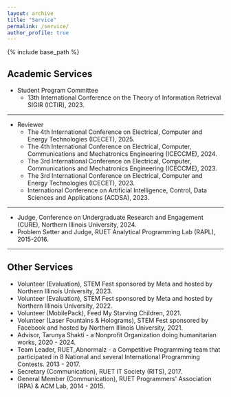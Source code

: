 ```yaml
---
layout: archive
title: "Service"
permalink: /service/
author_profile: true
---
```


{% include base_path %}


Academic Services
-----------------

* Student Program Committee
  * 13th International Conference on the Theory of Information Retrieval SIGIR (ICTIR), 2023.

------------
* Reviewer
  * The 4th International Conference on Electrical, Computer and Energy Technologies (ICECET), 2025.
  * The 4th International Conference on Electrical, Computer, Communications and Mechatronics Engineering (ICECCME), 2024.
  * The 3rd International Conference on Electrical, Computer, Communications and Mechatronics Engineering
(ICECCME), 2023.
  * The 3rd International Conference on Electrical, Computer and Energy Technologies (ICECET), 2023.
  * International Conference on Artificial Intelligence, Control, Data Sciences and Applications (ACDSA), 2023.

-------------
* Judge, Conference on Undergraduate Research and Engagement (CURE), Northern Illinois University, 2024.
* Problem Setter and Judge, RUET Analytical Programming Lab (RAPL), 2015-2016. 

-----------------

Other Services
--------------

* Volunteer (Evaluation), STEM Fest sponsored by Meta and hosted by Northern Illinois University, 2023.
* Volunteer (Evaluation), STEM Fest sponsored by Meta and hosted by Northern Illinois University, 2022.
* Volunteer (MobilePack), Feed My Starving Children, 2021.
* Volunteer (Laser Fountains & Holograms), STEM Fest sponsored by Facebook and hosted by Northern Illinois University, 2021.
* Advisor, Tarunya Shakti - a Nonprofit Organization doing humanitarian works, 2020 - 2024.
* Team Leader, RUET_Abnormalz - a Competitive Programming team that participated in 8 National and several International Programming Contests. 2013 - 2017.
* Secretary (Communication), RUET IT Society (RITS), 2017.
* General Member (Communication), RUET Programmers' Association (RPA) & ACM Lab, 2014 - 2015.
